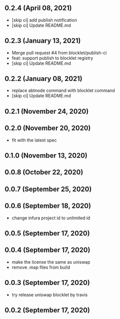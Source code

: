 ## 0.2.4 (April 08, 2021)

- [skip ci] add publish notification
- [skip ci] Update README.md

## 0.2.3 (January 13, 2021)

- Merge pull request #4 from blocklet/publish-ci
- feat: support publish to blocklet registry
- [skip ci] Update README.md

## 0.2.2 (January 08, 2021)

- replace abtnode command with blocklet command
- [skip ci] Update README.md

## 0.2.1 (November 24, 2020)



## 0.2.0 (November 20, 2020)

- fit with the latest spec

## 0.1.0 (November 13, 2020)



## 0.0.8 (October 22, 2020)



## 0.0.7 (September 25, 2020)


## 0.0.6 (September 18, 2020)

- change infura project id to unlimited id

## 0.0.5 (September 17, 2020)



## 0.0.4 (September 17, 2020)

- make the license the same as uniswap
- remove .map files from build

## 0.0.3 (September 17, 2020)

- try release uniswap blocklet by travis

## 0.0.2 (September 17, 2020)


